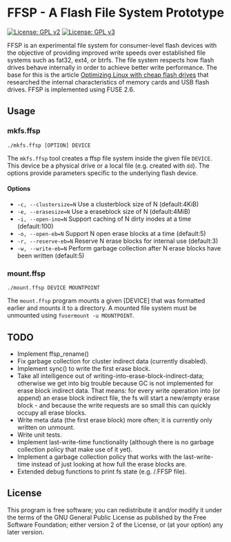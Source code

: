 # FFSP - A Flash File System Prototype

[![License: GPL v2](https://img.shields.io/badge/License-GPL%20v2-blue.svg)](https://www.gnu.org/licenses/old-licenses/gpl-2.0.en.html)
[![License: GPL v3](https://img.shields.io/badge/License-GPL%20v3-blue.svg)](http://www.gnu.org/licenses/gpl-3.0)

FFSP is an experimental file system for consumer-level flash devices with the objective of providing improved write speeds over established file systems such as fat32, ext4, or btrfs. The file system respects how flash drives behave internally in order to achieve better write performance. The base for this is the article [Optimizing Linux with cheap flash drives](https://lwn.net/Articles/428584/) that researched the internal characteristics of memory cards and USB flash drives. FFSP is implemented using FUSE 2.6.

## Usage

### mkfs.ffsp
`./mkfs.ffsp [OPTION] DEVICE`

The `mkfs.ffsp` tool creates a ffsp file system inside the given file `DEVICE`. This device be a physical drive or a local file (e.g. created with `dd`). The options provide parameters specific to the underlying flash device.

#### Options
- `-c, --clustersize=N` Use a clusterblock size of N (default:4KiB)
- `-e, --erasesize=N` Use a eraseblock size of N (default:4MiB)
- `-i, --open-ino=N` Support caching of N dirty inodes at a time (default:100)
- `-o, --open-eb=N` Support N open erase blocks at a time (default:5)
- `-r, --reserve-eb=N` Reserve N erase blocks for internal use (default:3)
- `-w, --write-eb=N` Perform garbage collection after N erase blocks have been written (default:5)

### mount.ffsp
`./mount.ffsp DEVICE MOUNTPOINT`

The `mount.ffsp` program mounts a given [DEVICE] that was formatted earlier and mounts it to a directory. A mounted file system must be unmounted using `fusermount -u MOUNTPOINT`.

## TODO
- Implement ffsp_rename()
- Fix garbage collection for cluster indirect data (currently disabled).
- Implement sync() to write the first erase block.
- Take all intelligence out of writing-into-erase-block-indirect-data; otherwise we get into big trouble because GC is not implemented for erase block indirect data. That means: for every write operation into (or append) an erase block indirect file, the fs will start a new/empty erase block - and because the write requests are so small this can quickly occupy all erase blocks.
- Write meta data (the first erase block) more often; it is currently only written on unmount.
- Write unit tests.
- Implement last-write-time functionality (although there is no garbage collection policy that make use of it yet).
- Implement a garbage collection policy that works with the last-write-time instead of just looking at how full the erase blocks are.
- Extended debug functions to print fs state (e.g. /.FFSP file).

## License
This program is free software; you can redistribute it and/or modify it under the terms of the GNU General Public License as published by the Free Software Foundation; either version 2 of the License, or (at your option) any later version.
